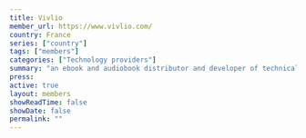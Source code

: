 ```yaml
---
title: Vivlio
member_url: https://www.vivlio.com/
country: France
series: ["country"] 
tags: ["members"]
categories: ["Technology providers"]
summary: "an ebook and audiobook distributor and developer of technical solutions for ebook distribution, including e-readers, desktop and mobile applications."
press:
active: true
layout: members 
showReadTime: false
showDate: false
permalink: ""
---
```




